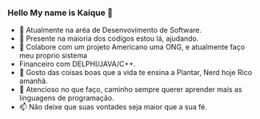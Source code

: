 ### Hello My name is Kaique 👋

<!--
**KaiqueGuilherme/KaiqueGuilherme** is a ✨ _special_ ✨ repository because its `README.md` (this file) appears on your GitHub profile.

Here are some ideas to get you started:
-->
- 🔭 Atualmente na aréa de Desenvovimento de Software.
- 🌱 Presente na maioria dos codígos estou lá, ajudando.
- 👯 Colabore com um projeto Americano uma ONG, e atualmente faço meu proprio sistema
- Financeiro com DELPHI/JAVA/C++.
- 🤔 Gosto das coisas boas que a vida te ensina a Plantar, Nerd hoje Rico amanhã.
- 💬 Atencioso no que faço, caminho sempre querer aprender mais as linguagens de programação.
- 📫 Não deixe que suas vontades seja maior que a sua fé.


